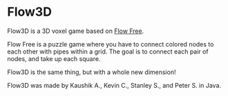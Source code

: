# Flow3D
Flow3D is a 3D voxel game based on [Flow Free](https://en.wikipedia.org/wiki/Flow_Free).

Flow Free is a puzzle game where you have to connect colored nodes to each other with pipes within a grid. The goal is to connect each pair of nodes, and take up each square.

Flow3D is the same thing, but with a whole new dimension!

Flow3D was made by Kaushik A., Kevin C., Stanley S., and Peter S. in Java.
